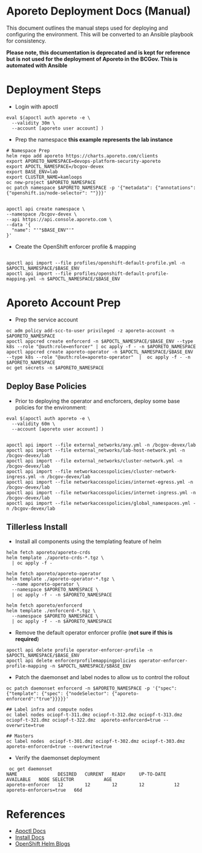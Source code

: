 

# Aporeto Deployment Docs (Manual)
This document outlines the manual steps used for deploying and configuring the environment. This will be converted to an Ansible playbook for consistency. 

**Please note, this documentation  is deprecated and is kept for reference but is not used for the deployment of Aporeto in the BCGov. This is automated with Ansible**

# Deployment Steps

- Login with apoctl

```
eval $(apoctl auth aporeto -e \
  --validity 30m \
  --account [aporeto user account] )
```

- Prep the namespace **this example represents the lab instance**

```
# Namespace Prep
helm repo add aporeto https://charts.aporeto.com/clients
export APORETO_NAMESPACE=devops-platform-security-aporeto
export APOCTL_NAMESPACE=/bcgov-devex
export BASE_ENV=lab
export CLUSTER_NAME=kamloops
oc new-project $APORETO_NAMESPACE
oc patch namespace $APORETO_NAMESPACE -p '{"metadata": {"annotations": {"openshift.io/node-selector": ""}}}'


apoctl api create namespace \
--namespace /bcgov-devex \
--api https://api.console.aporeto.com \
--data '{
  "name": "'"$BASE_ENV"'"
}'
```

- Create the OpenShift enforcer profile  & mapping
```

apoctl api import --file profiles/openshift-default-profile.yml -n $APOCTL_NAMESPACE/$BASE_ENV
apoctl api import --file profiles/openshift-default-profile-mapping.yml -n $APOCTL_NAMESPACE/$BASE_ENV

```


# Aporeto Account Prep

- Prep the service account

```
oc adm policy add-scc-to-user privileged -z aporeto-account -n $APORETO_NAMESPACE
apoctl appcred create enforcerd -n $APOCTL_NAMESPACE/$BASE_ENV --type k8s --role "@auth:role=enforcer" | oc apply -f - -n $APORETO_NAMESPACE
apoctl appcred create aporeto-operator -n $APOCTL_NAMESPACE/$BASE_ENV --type k8s --role "@auth:role=aporeto-operator"  |  oc apply -f - -n $APORETO_NAMESPACE
oc get secrets -n $APORETO_NAMESPACE
```


## Deploy Base Policies
- Prior to deploying the operator and encforcers, deploy some base policies for the environment: 

```
eval $(apoctl auth aporeto -e \
  --validity 60m \
  --account [aporeto user account] )


apoctl api import --file external_networks/any.yml -n /bcgov-devex/lab
apoctl api import --file external_networks/lab-host-network.yml -n /bcgov-devex/lab
apoctl api import --file external_networks/cluster-network.yml -n /bcgov-devex/lab
apoctl api import --file networkaccesspolicies/cluster-network-ingress.yml -n /bcgov-devex/lab
apoctl api import --file networkaccesspolicies/internet-egress.yml -n /bcgov-devex/lab
apoctl api import --file networkaccesspolicies/internet-ingress.yml -n /bcgov-devex/lab
apoctl api import --file networkaccesspolicies/global_namespaces.yml -n /bcgov-devex/lab
```

## Tillerless Install
- Install all components using the templating feature of helm

```
helm fetch aporeto/aporeto-crds
helm template ./aporeto-crds-*.tgz \
  | oc apply -f -

helm fetch aporeto/aporeto-operator 
helm template ./aporeto-operator-*.tgz \
  --name aporeto-operator \
  --namespace $APORETO_NAMESPACE \
  | oc apply -f - -n $APORETO_NAMESPACE

helm fetch aporeto/enforcerd
helm template ./enforcerd-*.tgz \
  --namespace $APORETO_NAMESPACE \
  | oc apply -f - -n $APORETO_NAMESPACE
```


- Remove the default operator enforcer profile (**not sure if this is required**)

```
apoctl api delete profile operator-enforcer-profile -n $APOCTL_NAMESPACE/$BASE_ENV
apoctl api delete enforcerprofilemappingpolicies operator-enforcer-profile-mapping -n $APOCTL_NAMESPACE/$BASE_ENV
```

- Patch the daemonset and label nodes to allow us to control the rollout

```
oc patch daemonset enforcerd -n $APORETO_NAMESPACE -p '{"spec": {"template": {"spec": {"nodeSelector": {"aporeto-enforcerd":"true"}}}}}'

## Label infra and compute nodes
oc label nodes ociopf-t-311.dmz ociopf-t-312.dmz ociopf-t-313.dmz ociopf-t-321.dmz ociopf-t-322.dmz  aporeto-enforcerd=true --overwrite=true

## Masters
oc label nodes  ociopf-t-301.dmz ociopf-t-302.dmz ociopf-t-303.dmz aporeto-enforcerd=true --overwrite=true
```

- Verify the daemonset deployment

```
 oc get daemonset
NAME               DESIRED   CURRENT   READY     UP-TO-DATE   AVAILABLE   NODE SELECTOR           AGE
aporeto-enforcer   12        12        12        12           12          aporeto-enforcers=true   66d
```




# References
- [Apoctl Docs](https://junon.console.aporeto.com/docs/main/registration/logging-in-with-apoctl/)
- [Install Docs](https://junon.console.aporeto.com/docs/main/installation/install-on-kubernetes/)
- [OpenShift Helm Blogs](https://blog.openshift.com/getting-started-helm-openshift/)
